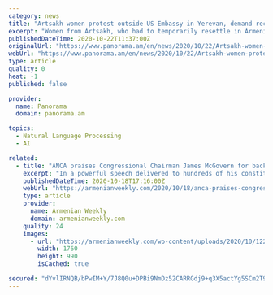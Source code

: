 ```yaml
---
category: news
title: "Artsakh women protest outside US Embassy in Yerevan, demand recognition of Artsakh"
excerpt: "Women from Artsakh, who had to temporarily resettle in Armenia because of the Azerbaijani-Turkish military aggression, on Wednesday staged a protest outside the US Embassy in Yerevan, calling on the United States to take efforts to recognize Artsakh’s independence."
publishedDateTime: 2020-10-22T11:37:00Z
originalUrl: "https://www.panorama.am/en/news/2020/10/22/Artsakh-women-protest-US-Embassy/2386111"
webUrl: "https://www.panorama.am/en/news/2020/10/22/Artsakh-women-protest-US-Embassy/2386111"
type: article
quality: 0
heat: -1
published: false

provider:
  name: Panorama
  domain: panorama.am

topics:
  - Natural Language Processing
  - AI

related:
  - title: "ANCA praises Congressional Chairman James McGovern for backing US recognition of the Republic of Artsakh"
    excerpt: "In a powerful speech delivered to hundreds of his constituents gathered in downtown Worcester, Massachusetts on Friday evening during a driving rainstorm to raise awareness of the military aggression of Azerbaijan and Turkey,"
    publishedDateTime: 2020-10-18T17:16:00Z
    webUrl: "https://armenianweekly.com/2020/10/18/anca-praises-congressional-chairman-james-mcgovern-for-backing-us-recognition-of-the-republic-of-artsakh/"
    type: article
    provider:
      name: Armenian Weekly
      domain: armenianweekly.com
    quality: 24
    images:
      - url: "https://armenianweekly.com/wp-content/uploads/2020/10/122025430_3361402017247645_3163639052502376548_o.jpg"
        width: 1760
        height: 990
        isCached: true

secured: "dYvlIRNQB/bPwIM+Y/7J8Q0u+DPBi9NmDz52CARRGdj9+q3X5actYg5SCm2T9NHjaRL4bl7CLk+L/cQVFAJ5C5qAhyGgJ2POIQNuEQraETd8+DI5fMNAtL3GW6mVqJD23ejoIrWafpi5yo1kjwn9hLdY6HQ0OO67IG1YamZ89oh1GlnZc7dVOT7QsjQdiiFAAcVzFbXTMjG7Fl7u2wObzQH9CNTPQ/mHQbcJFjUBmHU9j270ikQNkXOqypZyVkqg2rbLNDGNe9KOmuaAFvBoGWfwUNRasvXM+z61BToQumtpB3cPZAFBB3Hj4gl9kABJy3gpNUIuoXSnnP2WJHMXbBDWHLdy1B93MtRWz57LxyA=;uoRclistg5vu4uuhXYl4cw=="
---
```


